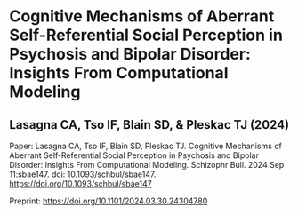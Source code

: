 # Cognitive Mechanisms of Aberrant Self-Referential Social Perception in Psychosis and Bipolar Disorder: Insights From Computational Modeling

## Lasagna CA, Tso IF, Blain SD, & Pleskac TJ (2024)

Paper: Lasagna CA, Tso IF, Blain SD, Pleskac TJ. Cognitive Mechanisms of Aberrant Self-Referential Social Perception in Psychosis and Bipolar Disorder: Insights From Computational Modeling. Schizophr Bull. 2024 Sep 11:sbae147. doi: 10.1093/schbul/sbae147. https://doi.org/10.1093/schbul/sbae147 

Preprint: https://doi.org/10.1101/2024.03.30.24304780


